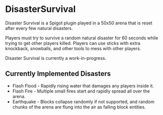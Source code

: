 # DisasterSurvival

Disaster Survival is a Spigot plugin played in a 50x50 arena that is reset after every few natural disasters.

Players must try to survive a random natural disaster for 60 seconds while trying to get other players killed. Players can use sticks with extra knockback, snowballs, and other tools to mess with other players.

Disaster Survival is currently a work-in-progress.

## Currently Implemented Disasters
- Flash Flood - Rapidly rising water that damages any players inside it.
- Flash Fire - Multiple small fires start and rapidly spread all over the arena.
- Earthquake - Blocks collapse randomly if not supported, and random chunks of the arena are flung into the air as falling block entities.
